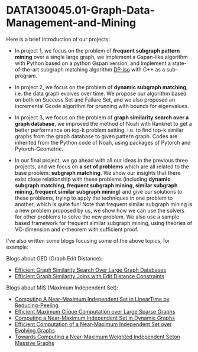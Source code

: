 # DATA130045.01-Graph-Data-Management-and-Mining

Here is a brief introduction of our projects:

* In project 1, we focus on the problem of **frequent subgraph pattern mining** over a single large graph, we implement a Gspan-like algorithm with Python based on a python Gspan version, and implement a state-of-the-art subgraph matching algorithm [DP-iso](https://github.com/TrueNobility303/DP-iso) with C++ as a sub-program.

* In project 2, we focus on the problem of **dynamic subgraph matching**, i.e. the data graph evolves over time. We propose our algorithm based on both on Success Set and Failure Set, and we also proposed an incremental Gcode algorithm for prunning with bounds for eigenvalues. 

* In project 3, we focus on the problem of **graph similarity search over a graph database**, we improved the method of Noah with Ranknet to get a better performance on top-k problem setting, i.e. to find top-k similar graphs from the graph database  to given pattern graph. Codes are inherited from the Python code of Noah, using packages of Pytorch and Pytorch-Geometric.

* In our final project, we go ahead with all our ideas in the previous three projects, and we focus on **a set of problems** which are all related to the base problem: **subgraph matching**. We show our insights that there exist close relationship with these problems (including **dynamic subgraph matching, frequent subgraph mining, similar subgraph mining, frequent similar subgraph mining**) and give our solutions to these problems, trying to apply the techniques in one problem to another, which is quite fun! Note that frequent similar subgraph mining is a new problem proposed by us, we show how we can use the solvers for other problems to solve the new problem. We also use a sample based framework for  frequent similar subgraph mining, using theories of VC-dimension and $\epsilon$-theorem with sufficient proof. 


I've also written some blogs focusing some of the above topics, for example:

Blogs about GED (Graph Edit Distance):
  * [Efficient Graph Similarity Search Over Large Graph Databases](https://truenobility303.github.io/HybridGED/)
  * [Efficient Graph Similarity Joins with Edit Distance Constraints](https://truenobility303.github.io/GSimJoin/)
  
Blogs about MIS (Maximum Independent Set):
  * [Computing A Near-Maximum Independent Set in LinearTime by Reducing-Peeling](https://truenobility303.github.io/Reducing-Peeling/)
  * [Efficient Maximum Clique Computation over Large Sparse Graphs](https://truenobility303.github.io/MCCtoKCF/)
  * [Computing a Near-Maximum Independent Set in Dynamic Graphs](https://truenobility303.github.io/DGMIS/)
  * [Efficient Computation of a Near-Maximum Independent Set over Evolving Graphs](https://truenobility303.github.io/Dynamic-MIS/)
  * [Towards Computing a Near-Maximum Weighted Independent Seton Massive Graphs](https://truenobility303.github.io/NearMWIS/)

